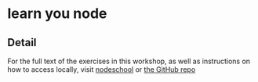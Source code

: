 # learn you node

## Detail

For the full text of the exercises in this workshop, as well as instructions
on how to access locally, visit [nodeschool](https://nodeschool.io/) or
[the GitHub repo](https://github.com/workshopper/learnyounode)
